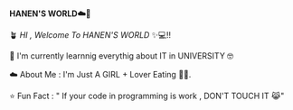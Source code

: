 **HANEN'S WORLD☁️🎀**

🪴 *HI , Welcome To HANEN'S WORLD* ✨💻!!

🌱 I'm currently learnnig everythig about IT in UNIVERSITY 🤓

☁️ About Me : I'm Just A GIRL + Lover Eating 🎀🧁.

⭐ Fun Fact : " If your code in programming is work , DON'T TOUCH IT 😹"
